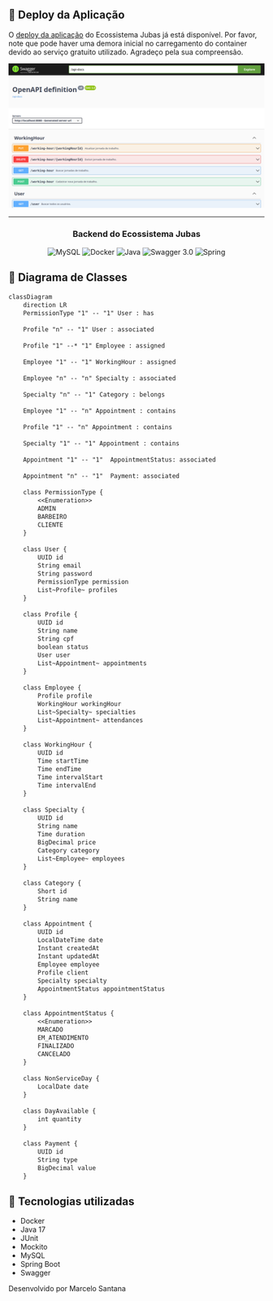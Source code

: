## 🍃 Deploy da Aplicação

O [deploy da aplicação](https://jubas-backend.onrender.com/swagger-ui.html) do Ecossistema Jubas já está disponível. Por favor, note que pode haver uma demora inicial no carregamento do container devido ao serviço gratuito utilizado. Agradeço pela sua compreensão.

![Swagger UI](https://github.com/marcelo-de-santana/imagioteca/blob/master/jubas-backend/swagger-ui-from-jubas-backend-v1.png?raw=true)

---

<h3 align="center">
  Backend do Ecossistema Jubas
</h3>

<p align="center">
  <img alt="MySQL" src="https://img.shields.io/badge/MySQL-00739E?style=for-the-badge&logo=MySQL&logoColor=white">
  <img alt="Docker" src="https://img.shields.io/badge/Docker-0D6EFD?style=for-the-badge&logo=Docker&logoColor=white">
  <img alt="Java" src="https://img.shields.io/badge/Java-white?style=for-the-badge&logo=OpenJDK&logoColor=333333">
  <img alt="Swagger 3.0" src="https://img.shields.io/badge/Swagger-F0C723?style=for-the-badge&logo=Swagger&logoColor=black">
  <img alt="Spring" src="https://img.shields.io/badge/Spring-C6423D?style=for-the-badge&logo=Spring&logoColor=white">
</p>

## :straight_ruler: Diagrama de Classes

```mermaid
classDiagram
    direction LR
    PermissionType "1" -- "1" User : has
    
    Profile "n" -- "1" User : associated 
    
    Profile "1" --* "1" Employee : assigned

    Employee "1" -- "1" WorkingHour : assigned

    Employee "n" -- "n" Specialty : associated
    
    Specialty "n" -- "1" Category : belongs

    Employee "1" -- "n" Appointment : contains

    Profile "1" -- "n" Appointment : contains
    
    Specialty "1" -- "1" Appointment : contains
    
    Appointment "1" -- "1"  AppointmentStatus: associated

    Appointment "n" -- "1"  Payment: associated

    class PermissionType {
        <<Enumeration>>
        ADMIN
        BARBEIRO
        CLIENTE
    }

    class User {
        UUID id
        String email
        String password
        PermissionType permission
        List~Profile~ profiles
    }

    class Profile {
        UUID id
        String name
        String cpf
        boolean status
        User user
        List~Appointment~ appointments
    }

    class Employee {
        Profile profile
        WorkingHour workingHour
        List~Specialty~ specialties
        List~Appointment~ attendances
    }

    class WorkingHour {
        UUID id
        Time startTime
        Time endTime
        Time intervalStart
        Time intervalEnd
    }

    class Specialty {
        UUID id
        String name
        Time duration
        BigDecimal price
        Category category
        List~Employee~ employees
    }

    class Category {
        Short id
        String name
    }

    class Appointment {
        UUID id
        LocalDateTime date
        Instant createdAt
        Instant updatedAt
        Employee employee
        Profile client
        Specialty specialty
        AppointmentStatus appointmentStatus
    }

    class AppointmentStatus {
        <<Enumeration>>
        MARCADO
        EM_ATENDIMENTO
        FINALIZADO
        CANCELADO
    }
    
    class NonServiceDay {
        LocalDate date
    }

    class DayAvailable {
        int quantity
    }

    class Payment {
        UUID id
        String type
        BigDecimal value
    }
```

## :wrench: Tecnologias utilizadas

* Docker
* Java 17
* JUnit
* Mockito
* MySQL
* Spring Boot
* Swagger

Desenvolvido por Marcelo Santana
